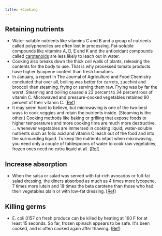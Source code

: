 ```yaml
---
title: +Cooking
---
```


## Retaining nutrients
- Water-soluble nutrients like vitamins C and B and a group of nutrients called polyphenolics are often lost in processing. Fat-soluble compounds like vitamins A, D, E and K and the antioxidant compounds called [carotenoids](http://health.nytimes.com/health/guides/nutrition/vitamin-a/overview.html?inline=nyt-classifier "In-depth reference and news articles about Vitamin A.") are less likely to leach out in water. 
- Cooking also breaks down the thick cell walls of plants, releasing the contents for the body to use. That is why processed tomato products have higher lycopene content than fresh tomatoes. 
- In January, a report in The Journal of Agriculture and Food Chemistry concluded that over all, boiling was better for carrots, zucchini and broccoli than steaming, frying or serving them raw. Frying was by far the worst. Steaming and boiling caused a 22 percent to 34 percent loss of vitamin C. Microwaved and pressure-cooked vegetables retained 90 percent of their vitamin C. \[[Ref](http://www.nytimes.com/2008/05/20/health/nutrition/20well.html?_r=1&partner=rssnyt&emc=rss&oref=slogin)\]
- It may seem hard to believe, but microwaving is one of the two best ways to cook veggies and retain the nutrients inside. (Steaming is the other.) Cooking methods like baking or grilling that expose foods to higher temperatures and more cooking time are much more destructive. ... whenever vegetables are immersed in cooking liquid, water-soluble nutrients such as folic acid and vitamin C leach out of the food and into the surrounding liquid. To keep the nutrients intact when microwaving, you need only a couple of tablespoons of water to cook raw vegetables; frozen ones need no extra liquid at all. \[[Ref](http://www.newsweek.com/id/123325)\]

## Increase absorption
- When the salsa or salad was served with fat-rich avocados or full-fat salad dressing, the diners absorbed as much as 4 times more lycopene, 7 times more lutein and 18 times the beta carotene than those who had their vegetables plain or with low-fat dressing. \[[Ref](http://www.nytimes.com/2008/05/20/health/nutrition/20well.html?_r=1&partner=rssnyt&emc=rss&oref=slogin)\]

## Killing germs
- E. coli 0157 on fresh produce can be killed by heating at 160 F for at least 15 seconds. So far, frozen spinach appears to be safe. It's been cooked, and is often cooked again after thawing. \[[Ref](http://www.time.com/time/health/article/0,8599,1538780,00.html)\]

